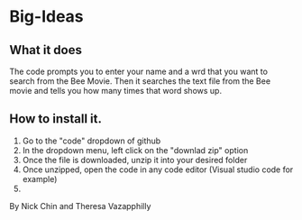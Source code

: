 # Big-Ideas

## What it does
The code prompts you to enter your name and a wrd that you want to search from the Bee Movie. Then it searches the text file from the Bee movie and tells you how many times that word shows up. 

## How to install it. 
1. Go to the "code" dropdown of github
2. In the dropdown menu, left click on the "downlad zip" option
3. Once the file is downloaded, unzip it into your desired folder
4. Once unzipped, open the code in any code editor (Visual studio code for example)
5. 
By Nick Chin and Theresa Vazapphilly 
